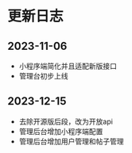 # 更新日志

## 2023-11-06

- 小程序端简化并且适配新版接口
- 管理台初步上线

## 2023-12-15

- 去除开源版后段，改为开放api
- 管理后台增加小程序端配置
- 管理后台增加用户管理和帖子管理
